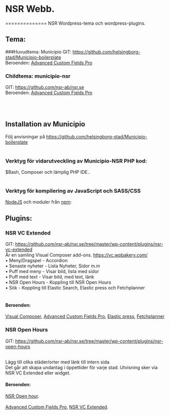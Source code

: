 # NSR Webb.
==============
NSR Wordpress-tema och wordpress-plugins.

## Tema: 
###Huvudtema: Municipio 
GIT: https://github.com/helsingborg-stad/Municipio-boilerplate <br>
Beroenden: <a href="https://www.advancedcustomfields.com/">Advanced Custom Fields Pro</a> <br> 

### Childtema: municipio-nsr 
GIT: https://github.com/nsr-ab/nsr.se<br>
Beroenden: <a href="https://www.advancedcustomfields.com/">Advanced Custom Fields Pro</a> <br> 

<br><br> 
## Installation av Municipio
Följ anvisningar på https://github.com/helsingborg-stad/Municipio-boilerplate <br><br>

### Verktyg för vidarutveckling av Municipio-NSR PHP kod:
$Bash, Composer och lämplig PHP IDE.. <br><br>

### Verktyg för kompilering av JavaScript och SASS/CSS
<a href="https://nodejs.org/en/">NodeJS</a> och moduler från <a href="https://www.npmjs.com/">npm</a>: <br>

## Plugins:
### NSR VC Extended
GIT: https://github.com/nsr-ab/nsr.se/tree/master/wp-content/plugins/nsr-vc-extended
<br>
Är en samling Visual Composer add-ons. https://vc.wpbakery.com/
<br>
•	Meny/Dragspel	- Accordion <br>
•	Senaste nyheter	- Lista Nyheter, Sidor m.m <br>
•	Puff med meny	- Visar bild, lista med sidor <br>
•	Puff med text	- Visar bild, med text, länk <br>
•	NSR Open Hours	- Koppling till NSR Open Hours <br>
•	Sök		- Koppling till Elastic Search, Elastic press och Fetchplanner <br><br>

#### Beroenden:
<a href="https://vc.wpbakery.com/">Visual Composer</a>, <a href="https://www.advancedcustomfields.com/">Advanced Custom Fields Pro</a>, <a href="https://github.com/10up/ElasticPress">Elastic press</a>, <a href="http://www.bmsystem.se/produkter/fetchplanner/">Fetchplanner</a>


### NSR Open Hours
GIT: https://github.com/nsr-ab/nsr.se/tree/master/wp-content/plugins/nsr-open-hours <br><br>

Lägg till olika städer/orter med länk till intern sida. <br>
Det går att skapa undantag i öppettider för varje stad. Utvisning sker via NSR VC Extended eller widget.<br>

#### Beroenden: 
<a href="https://github.com/nsr-ab/nsr.se/tree/master/wp-content/plugins/nsr-open-hours">NSR Open hour</a>.<br><br>
<a href="https://www.advancedcustomfields.com/">Advanced Custom Fields Pro</a>, <a href="https://github.com/nsr-ab/nsr.se/tree/master/wp-content/plugins/nsr-vc-extended">NSR VC Extended</a>.<br>

